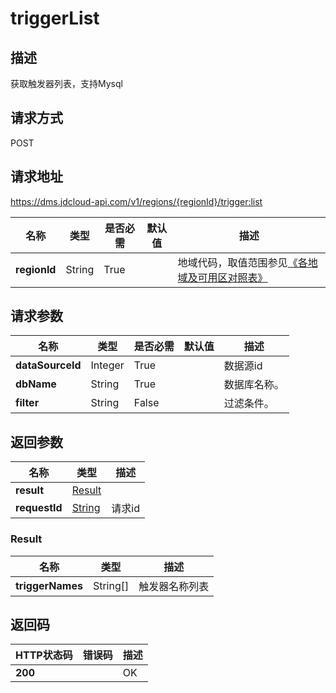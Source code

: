 # triggerList


## 描述
获取触发器列表，支持Mysql

## 请求方式
POST

## 请求地址
https://dms.jdcloud-api.com/v1/regions/{regionId}/trigger:list

|名称|类型|是否必需|默认值|描述|
|---|---|---|---|---|
|**regionId**|String|True| |地域代码，取值范围参见[《各地域及可用区对照表》](../Enum-Definitions/Regions-AZ.md)|

## 请求参数
|名称|类型|是否必需|默认值|描述|
|---|---|---|---|---|
|**dataSourceId**|Integer|True| |数据源id|
|**dbName**|String|True| |数据库名称。|
|**filter**|String|False| |过滤条件。|


## 返回参数
|名称|类型|描述|
|---|---|---|
|**result**|[Result](#result)| |
|**requestId**|[String](#result)|请求id|

### <div id="Result">Result</div>
|名称|类型|描述|
|---|---|---|
|**triggerNames**|String[]|触发器名称列表|

## 返回码
|HTTP状态码|错误码|描述|
|---|---|---|
|**200**||OK|
